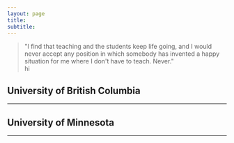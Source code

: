 ```yaml
---
layout: page
title: 
subtitle: 
---
```


 > "I find that teaching and the students keep life going,  and I would never accept any position in 
>which somebody has invented a happy situation for me where I don't have to teach. Never." <br />
>       hi



## University of British Columbia 
-------------

## University of Minnesota
-------------
